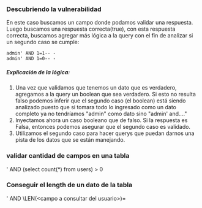 ### Descubriendo la vulnerabilidad

En este caso buscamos un campo donde podamos validar una respuesta. Luego buscamos una respuesta correcta(true), con esta respuesta correcta, buscamos agregar más lógica a la query con el fin de analizar si un segundo caso se cumple:

    admin' AND 1=1-- -
    admin' AND 1=0-- -

##### Explicación de la lógica:

1. Una vez que validamos que tenemos un dato que es verdadero, agregamos a la query un boolean que sea verdadero. Si esto no resulta falso podemos inferir que el segundo caso (el boolean) está siendo analizado puesto que si tomara todo lo ingresado como un dato completo ya no tendríamos "admin" como dato sino "admin' and...."
2. Inyectamos ahora un caso booleano que de falso. Si la respuesta es Falsa, entonces podemos asegurar que el segundo caso es validado.
3. Utilizamos el segundo caso para hacer querys que puedan darnos una pista de los datos que se están manejando.

### validar cantidad de campos en una tabla

<dato>' AND (select count(*) from users) > 0

### Conseguir el length de un dato de la tabla

<dato>' AND \LEN(\<campo a consultar del usuario>)=<length>
